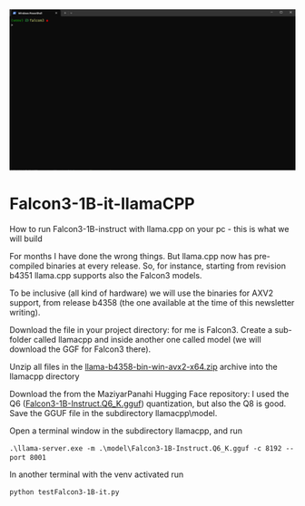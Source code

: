 <img src='https://github.com/fabiomatricardi/Falcon3-1B-it-llamaCPP/raw/main/falcon3_llamacpp.gif' width=1000>

# Falcon3-1B-it-llamaCPP
How to run Falcon3-1B-instruct with llama.cpp on your pc - this is what we will build

For months I have done the wrong things. But llama.cpp now has pre-compiled binaries at every release. So, for instance, starting from revision b4351 llama.cpp supports also the Falcon3 models.

To be inclusive (all kind of hardware) we will use the binaries for AXV2 support, from release b4358 (the one available at the time of this newsletter writing).

Download the file in your project directory: for me is Falcon3. Create a sub-folder called llamacpp and inside another one called model (we will download the GGF for Falcon3 there).



Unzip all files in the [llama-b4358-bin-win-avx2-x64.zip](https://github.com/ggerganov/llama.cpp/releases/download/b4358/llama-b4358-bin-win-avx2-x64.zip)  archive into the llamacpp directory



Download the   from the MaziyarPanahi Hugging Face repository: I used the Q6 ([Falcon3-1B-Instruct.Q6_K.gguf](https://huggingface.co/MaziyarPanahi/Falcon3-1B-Instruct-GGUF/resolve/main/Falcon3-1B-Instruct.Q6_K.gguf)) quantization, but also the Q8 is good. Save the GGUF file in the subdirectory llamacpp\model.


Open a terminal window in the subdirectory llamacpp, and run
```
.\llama-server.exe -m .\model\Falcon3-1B-Instruct.Q6_K.gguf -c 8192 --port 8001
```

In another terminal with the venv activated run
```
python testFalcon3-1B-it.py
```


